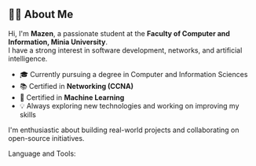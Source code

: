 ## 👨‍💻 About Me

Hi, I'm **Mazen**, a passionate student at the **Faculty of Computer and Information, Minia University**.  
I have a strong interest in software development, networks, and artificial intelligence.

- 🎓 Currently pursuing a degree in Computer and Information Sciences  
- 📚 Certified in **Networking (CCNA)**  
- 🤖 Certified in **Machine Learning**  
- 💡 Always exploring new technologies and working on improving my skills  


I'm enthusiastic about building real-world projects and collaborating on open-source initiatives.


Language and Tools:



